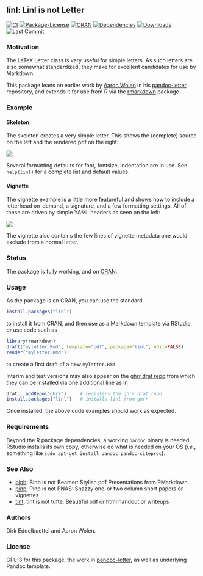 ## linl: Linl is not Letter

[![CI](https://github.com/eddelbuettel/linl/workflows/ci/badge.svg)](https://github.com/eddelbuettel/linl/actions?query=workflow%3Aci)
[![Package-License](http://img.shields.io/badge/license-GPL--3-brightgreen.svg?style=flat)](http://www.gnu.org/licenses/gpl-3.0.html) 
[![CRAN](http://www.r-pkg.org/badges/version/linl)](https://cran.r-project.org/package=linl) 
[![Dependencies](https://tinyverse.netlify.com/badge/linl)](https://cran.r-project.org/package=linl) 
[![Downloads](http://cranlogs.r-pkg.org/badges/linl?color=brightgreen)](http://www.r-pkg.org/pkg/linl)
[![Last Commit](https://img.shields.io/github/last-commit/eddelbuettel/linl)](https://github.com/eddelbuettel/linl)

### Motivation

The LaTeX Letter class is very useful for simple letters.  As such
letters are also somewhat standardized, they make for excellent
candidates for use by Markdown.

This package leans on earlier work by [Aaron Wolen](http://aaronwolen.com/) in his
[pandoc-letter](https://github.com/aaronwolen/pandoc-letter) repository, and extends it for use from
R via the [rmarkdown](https://cran.r-project.org/package=rmarkdown) package.

### Example

#### Skeleton

The skeleton creates a very simple letter.  This shows the (complete) source on the left and the
rendered pdf on the right:

![](https://eddelbuettel.github.io/linl/skeleton.png)

Several formatting defaults for font, fontsize, indentation are in use. See `help(linl)` for a 
complete list and default values.

#### Vignette

The vignette example is a little more featureful and shows how to include a letterhead on-demand, a
signature, and a few formatting settings.  All of these are driven by simple YAML headers as seen on
the left:

![](https://eddelbuettel.github.io/linl/vignette.png)

The vignette also contains the few lines of vignette metadata one would exclude from a normal
letter.
        
### Status

The package is fully working, and on [CRAN](https://cran.r-project.org/).

### Usage 

As the package is on CRAN, you can use the standard 

```r
install.packages("linl")
```

to install it from CRAN, and then use as a Markdown template via RStudio, or use code such as

```r
library(rmarkdown)
draft("myletter.Rmd", template="pdf", package="linl", edit=FALSE)
render("myletter.Rmd")
```

to create a first draft of a new `myletter.Rmd`.        

Interim and test versions may also appear on the [ghrr drat repo](https://ghrr.github.io/drat/) from
which they can be installed via one additional line as in

```r
drat:::addRepo("ghrr")     # registers the ghrr drat repo
install.packages("linl")   # installs linl from ghrr
```

Once installed, the above code examples should work as expected.

### Requirements

Beyond the R package dependencies, a working `pandoc` binary is needed. RStudio installs
its own copy, otherwise do what is needed on your OS (_i.e._, something like `sudo apt-get
install pandoc pandoc-citeproc`).

### See Also

- [binb](https://github.com/eddelbuettel/binb): Binb is not Beamer: Stylish pdf Presentations from RMarkdown
- [pinp](https://github.com/eddelbuettel/pinp): Pinp is not PNAS: Snazzy one-or two column short papers or vignettes 
- [tint](https://github.com/eddelbuettel/tint): tint is not tufte: Beautiful pdf or html handout or writeups

### Authors

Dirk Eddelbuettel and Aaron Wolen.

### License

GPL-3 for this package, the work in [pandoc-letter](https://github.com/aaronwolen/pandoc-letter), 
as well as underlying Pandoc template.
